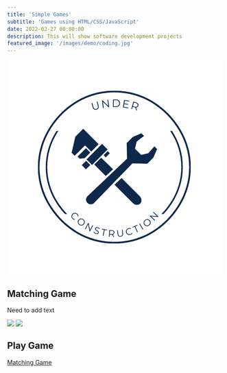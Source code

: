 ```yaml
---
title: 'Simple Games'
subtitle: 'Games using HTML/CSS/JavaScript'
date: 2022-02-27 00:00:00
description: This will show software development projects
featured_image: '/images/demo/coding.jpg'
---
```

![](/images/demo/Under-C.png)

## Matching Game
Need to add text
<div class="gallery" data-colums="1">
        <img src="/images/demo/matching-game1.jpg">
        <img src="/images/demo/matching-game2.jpg">
</div>        
 
## Play Game
<a href="https://jcsodenkamp.github.io/matching-game/" class="button button--large">Matching Game</a>

 
 
